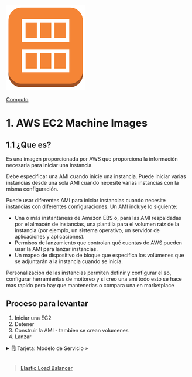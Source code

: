 ![Amazon AMI](../../00_assets/Computo/ec2Image-logo.png)

[Computo](../../01-Computo/)

# 1. AWS EC2 Machine Images 

## 1.1 ¿Que es?

Es una imagen proporcionada por AWS que proporciona la información necesaria para iniciar una instancia. 

Debe especificar una AMI cuando inicie una instancia. Puede iniciar varias instancias desde una sola AMI cuando necesite varias instancias con la misma configuración. 

Puede usar diferentes AMI para iniciar instancias cuando necesite instancias con diferentes configuraciones.
Un AMI incluye lo siguiente:

- Una o más instantáneas de Amazon EBS o, para las AMI respaldadas por el almacén de instancias, una plantilla para el volumen raíz de la instancia (por ejemplo, un sistema operativo, un servidor de aplicaciones y aplicaciones).
- Permisos de lanzamiento que controlan qué cuentas de AWS pueden usar la AMI para lanzar instancias.
- Un mapeo de dispositivo de bloque que especifica los volúmenes que se adjuntarán a la instancia cuando se inicia.

Personalizacion de las instancias 
permiten definir y configurar el so, configurar herramientas de moitoreo y si creo una ami todo esto se hace mas rapido pero hay que mantenerlas o compara una en marketplace


## Proceso para levantar

1. Iniciar una EC2
2. Detener
3. Construir la AMI - tambien se crean volumenes
4. Lanzar

<details>
<summary>🗒 Tarjeta: Modelo de Servicio »</summary>

| Informacion   |
| ---- |
| Sin esto no hay EC2 |

</details>


<br/>

> [Elastic Load Balancer](./elb.md)

<br/>